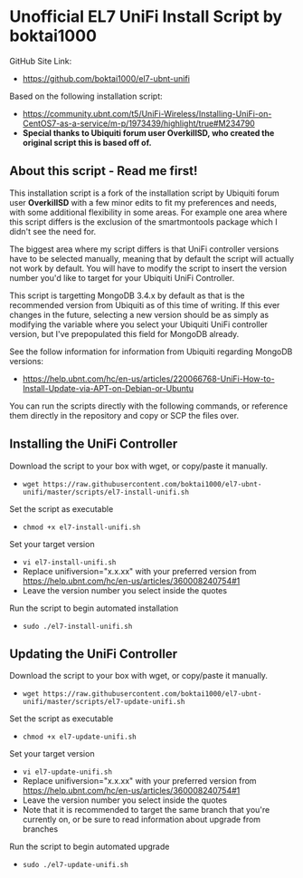 # Unofficial EL7 UniFi Install Script by boktai1000
GitHub Site Link:
* https://github.com/boktai1000/el7-ubnt-unifi

Based on the following installation script:
* https://community.ubnt.com/t5/UniFi-Wireless/Installing-UniFi-on-CentOS7-as-a-service/m-p/1973439/highlight/true#M234790 
* **Special thanks to Ubiquiti forum user OverkillSD, who created the original script this is based off of.** 

## About this script - Read me first!

This installation script is a fork of the installation script by Ubiquiti forum user **OverkillSD** with a few minor edits to fit my preferences and needs, with some additional flexibility in some areas. For example one area where this script differs is the exclusion of the smartmontools package which I didn't see the need for.

The biggest area where my script differs is that UniFi controller versions have to be selected manually, meaning that by default the script will actually not work by default. You will have to modify the script to insert the version number you'd like to target for your Ubiquiti UniFi Controller.

This script is targetting MongoDB 3.4.x by default as that is the recommended version from Ubiquiti as of this time of writing. If this ever changes in the future, selecting a new version should be as simply as modifying the variable where you select your Ubiquiti UniFi controller version, but I've prepopulated this field for MongoDB already. 

See the follow information for information from Ubiquiti regarding MongoDB versions:
* https://help.ubnt.com/hc/en-us/articles/220066768-UniFi-How-to-Install-Update-via-APT-on-Debian-or-Ubuntu

You can run the scripts directly with the following commands, or reference them directly in the repository and copy or SCP the files over.

## Installing the UniFi Controller

Download the script to your box with wget, or copy/paste it manually.
* `wget https://raw.githubusercontent.com/boktai1000/el7-ubnt-unifi/master/scripts/el7-install-unifi.sh`

Set the script as executable
* `chmod +x el7-install-unifi.sh`

Set your target version
* `vi el7-install-unifi.sh`
* Replace unifiversion="x.x.xx" with your preferred version from https://help.ubnt.com/hc/en-us/articles/360008240754#1 
* Leave the version number you select inside the quotes

Run the script to begin automated installation
* `sudo ./el7-install-unifi.sh`

## Updating the UniFi Controller

Download the script to your box with wget, or copy/paste it manually.
* `wget https://raw.githubusercontent.com/boktai1000/el7-ubnt-unifi/master/scripts/el7-update-unifi.sh`

Set the script as executable
* `chmod +x el7-update-unifi.sh`

Set your target version
* `vi el7-update-unifi.sh`
* Replace unifiversion="x.x.xx" with your preferred version from https://help.ubnt.com/hc/en-us/articles/360008240754#1 
* Leave the version number you select inside the quotes
* Note that it is recommended to target the same branch that you're currently on, or be sure to read information about upgrade from branches

Run the script to begin automated upgrade
* `sudo ./el7-update-unifi.sh`
